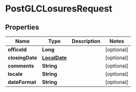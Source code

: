 
# PostGLCLosuresRequest

## Properties
Name | Type | Description | Notes
------------ | ------------- | ------------- | -------------
**officeId** | **Long** |  |  [optional]
**closingDate** | [**LocalDate**](LocalDate.md) |  |  [optional]
**comments** | **String** |  |  [optional]
**locale** | **String** |  |  [optional]
**dateFormat** | **String** |  |  [optional]



